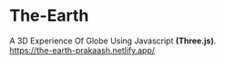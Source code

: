 # The-Earth
A 3D Experience Of Globe Using Javascript **(Three.js)**.    
https://the-earth-prakaash.netlify.app/
